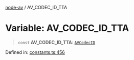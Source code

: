 [node-av](../globals.md) / AV\_CODEC\_ID\_TTA

# Variable: AV\_CODEC\_ID\_TTA

> `const` **AV\_CODEC\_ID\_TTA**: [`AVCodecID`](../type-aliases/AVCodecID.md)

Defined in: [constants.ts:456](https://github.com/seydx/av/blob/f8631fc881b394300b1479f511d55cf1c370a87f/src/constants/constants.ts#L456)
